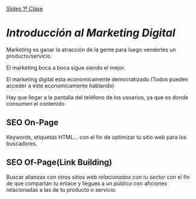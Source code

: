 [Slides 1ª Clase](http://www.slideshare.net/nicolechapaval/slides-clase-1-estrategia-digital)

# *Introducción al Marketing Digital*

Marketing es ganar la atracción de la gente para luego venderles un producto/servicio.

El marketing boca a boca sigue siendo el mejor.

El marketing digital esta economicamente democratizado.(Todos pueden acceder a este economicamente hablando)

Hay que llegar a la pantalla del teléfono de los usuarios, ya que es donde consumen el contenido

## SEO On-Page

Keywords, etiquetas HTML... con el fin de optimizar tu sitio web para los buscadores.

## SEO Of-Page(Link Building)

Buscar alianzas con otros sitios web *relacionados con tu sector* con el fin de que compartan tu enlace y llegues a un público con aficiones relacionadas a las de tu producto o servicio.
